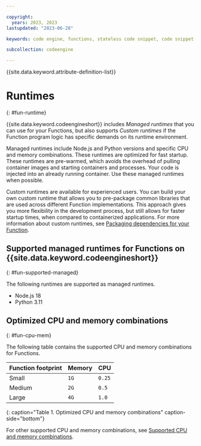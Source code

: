 ```yaml
---

copyright:
  years: 2023, 2023
lastupdated: "2023-06-28"

keywords: code engine, functions, stateless code snippet, code snippet, stateless

subcollection: codeengine

---
```


{{site.data.keyword.attribute-definition-list}}

# Runtimes
{: #fun-runtime}

{{site.data.keyword.codeengineshort}} includes *Managed runtimes* that you can use for your Functions, but also supports *Custom runtimes* if the Function program logic has specific demands on its runtime environment.

Managed runtimes include Node.js and Python versions and specific CPU and memory combinations. These runtimes are optimized for fast startup. These runtimes are pre-warmed, which avoids the overhead of pulling container images and starting containers and processes. Your code is injected into an already running container. Use these managed runtimes when possible.

Custom runtimes are available for experienced users. You can build your own custom runtime that allows you to pre-package common libraries that are used across different Function implementations. This approach gives you more flexibility in the development process, but still allows for faster startup times, when compared to containerized applications. For more information about custom runtimes, see [Packaging dependencies for your Function](/docs/codeengine?topic=codeengine-fun-package).

## Supported managed runtimes for Functions on {{site.data.keyword.codeengineshort}}
{: #fun-supported-managed}
  
The following runtimes are supported as managed runtimes.
  
- Node.js 18
- Python 3.11
  
## Optimized CPU and memory combinations
{: #fun-cpu-mem}
  
The following table contains the supported CPU and memory combinations for Functions.
  
| Function footprint | Memory | CPU |
| --------- | ------ | ----- |
| Small  | `1G` | `0.25` |
| Medium | `2G` | `0.5` |
| Large  | `4G` | `1.0` |
{: caption="Table 1. Optimized CPU and memory combinations" caption-side="bottom"}

For other supported CPU and memory combinations, see [Supported CPU and memory combinations](/docs/codeengine?topic=codeengine-mem-cpu-combo).
 

